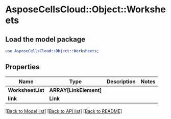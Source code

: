 # AsposeCellsCloud::Object::Worksheets 

## Load the model package
```perl
use AsposeCellsCloud::Object::Worksheets;
```

## Properties
Name | Type | Description | Notes
------------ | ------------- | ------------- | -------------
**WorksheetList** | **ARRAY[LinkElement]** |  |
**link** | **Link** |  |  

[[Back to Model list]](../README.md#documentation-for-models) [[Back to API list]](../README.md#documentation-for-api-endpoints) [[Back to README]](../README.md)

